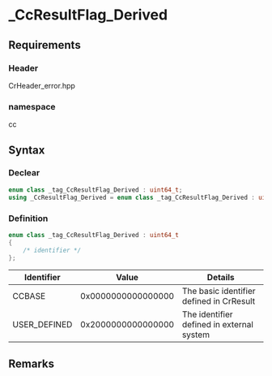 # \_CcResultFlag\_Derived

## Requirements
### Header
CrHeader_error.hpp
### namespace
cc

## Syntax

### Declear

```C++
enum class _tag_CcResultFlag_Derived : uint64_t;
using _CcResultFlag_Derived = enum class _tag_CcResultFlag_Derived : uint64_t;
```

### Definition

```C++
enum class _tag_CcResultFlag_Derived : uint64_t
{
	/* identifier */
};
```

| Identifier | Value | Details |
|---|---|---|
| CCBASE | 0x0000000000000000 | The basic identifier defined in CrResult |
| USER_DEFINED | 0x2000000000000000 | The identifier defined in external system |

## Remarks

